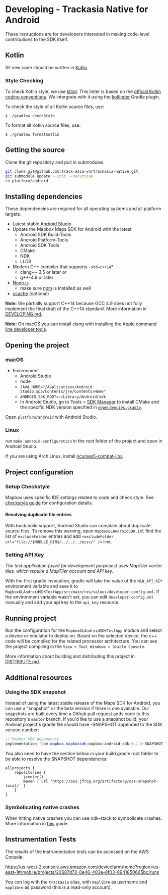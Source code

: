 # Developing - Trackasia Native for Android

These instructions are for developers interested in making code-level contributions to the SDK itself.

## Kotlin

All new code should be written in [Kotlin](https://kotlinlang.org/).

### Style Checking

To check Kotlin style, we use [ktlint](https://pinterest.github.io/ktlint/). This linter is based on the [official Kotlin coding conventions](https://kotlinlang.org/docs/coding-conventions.html). We intergrate with it using the [kotlinder](https://github.com/jeremymailen/kotlinter-gradle) Gradle plugin.

To check the style of all Kotlin source files, use:

```
$ ./gradlew checkStyle
```

To format all Kotlin source files, use:

```
$ ./gradlew formatKotlin
```

## Getting the source

Clone the git repository and pull in submodules:

```bash
git clone git@github.com:track-asia-vn/trackasia-native.git
git submodule update --init --recursive
cd platform/android
```

## Installing dependencies

These dependencies are required for all operating systems and all platform targets.

- Latest stable [Android Studio](https://developer.android.com/studio/index.html)
- Update the Mapbox Maps SDK for Android with the latest
  - Android SDK Build-Tools
  - Android Platform-Tools
  - Android SDK Tools
  - CMake
  - NDK
  - LLDB
- Modern C++ compiler that supports `-std=c++14`\*
  - clang++ 3.5 or later or
  - g++-4.9 or later
- [Node.js](https://nodejs.org/)
  - make sure [npm](https://www.npmjs.com) is installed as well
- [ccache](https://ccache.samba.org/) (optional)

**Note**: We partially support C++14 because GCC 4.9 does not fully implement the
final draft of the C++14 standard. More information in [DEVELOPING.md](../../DEVELOPING.md).

**Note**: On macOS you can install clang with installing the [Apple command line developer tools](https://developer.apple.com/download/).

## Opening the project

### macOS

* Environment
  * Android Studio
  * node
  * `JAVA_HOME="/Applications/Android Studio.app/Contents/jre/Contents/Home"`
  * `ANDROID_SDK_ROOT=~/Library/Android/sdk`
  * In Android Studio, go to Tools > [SDK Manager](https://developer.android.com/studio/projects/install-ndk#specific-version) to install CMake and the specific NDK version specified in [`dependencies.gradle`](https://github.com/track-asia/trackasia-native/blob/main/platform/android/gradle/dependencies.gradle).

Open `platform/android` with Android Studio.

### Linux

run `make android-configuration` in the root folder of the project and open in Android Studio.

If you are using Arch Linux, install [ncurses5-compat-libs](https://aur.archlinux.org/packages/ncurses5-compat-libs).

## Project configuration

### Setup Checkstyle

Mapbox uses specific IDE settings related to code and check style.
See [checkstyle guide](https://github.com/mapbox/mapbox-gl-native-android/wiki/Setting-up-Mapbox-checkstyle) for configuration details.

#### Resolving duplicate file entries
With buck build support, Android Studio can complain about duplicate source files. To remove this warning, open `MapboxGLAndroidSDK.iml` find the list of `excludeFolder` entries and add `<excludeFolder url="file://$MODULE_DIR$/../../../misc/" />` line.

### Setting API Key

_The test application (used for development purposes) uses MapTiler vector tiles, which require a MapTiler account and API key._

With the first gradle invocation, gradle will take the value of the `MLN_API_KEY` environment variable and save it to `MapboxGLAndroidSDKTestApp/src/main/res/values/developer-config.xml`. If the environment variable wasn't set, you can edit `developer-config.xml` manually and add your api key to the `api_key` resource.  

## Running project

Run the configuration for the `MapboxGLAndroidSDKTestApp` module and select a device or emulator to deploy on. Based on the selected device, the c++ code will be compiled for the related processor architecture. You can see the project compiling in the `View > Tool Windows > Gradle Console`.

More information about building and distributing this project in [DISTRIBUTE.md](DISTRIBUTE.md).

## Additional resources

### Using the SDK snapshot

Instead of using the latest stable release of the Maps SDK for Android, you can use a "snapshot" or the beta version if there is one available. Our snapshots are built every time a Github pull request adds code to this repository's `master` branch. If you'd like to use a snapshot build, your Android project's gradle file should have -SNAPSHOT appended to the SDK version number:

```java
// Mapbox SDK dependency
implementation 'com.mapbox.mapboxsdk:mapbox-android-sdk:9.1.0-SNAPSHOT'
```

You also need to have the section below in your build.gradle root folder to be able to resolve the SNAPSHOT dependencies:
```
allprojects {
    repositories {
        jcenter()
        maven { url 'https://oss.jfrog.org/artifactory/oss-snapshot-local/' }
    }
}
```

### Symbolicating native crashes

When hitting native crashes you can use ndk-stack to symbolicate crashes.
More information in [this](https://github.com/mapbox/mapbox-gl-native-android/wiki/Getting-line-numbers-from-an-Android-crash-with-ndk-stack) guide.

## Instrumentation Tests

The results of the instrumentation tests can be accessed on the AWS Console:

https://us-west-2.console.aws.amazon.com/devicefarm/home?region=us-east-1#/mobile/projects/20687d72-0e46-403e-8f03-0941850665bc/runs

You can log with the `trackasia` alias, with `maplibre` as username and `maplibre` as password (this is a read-only account).
